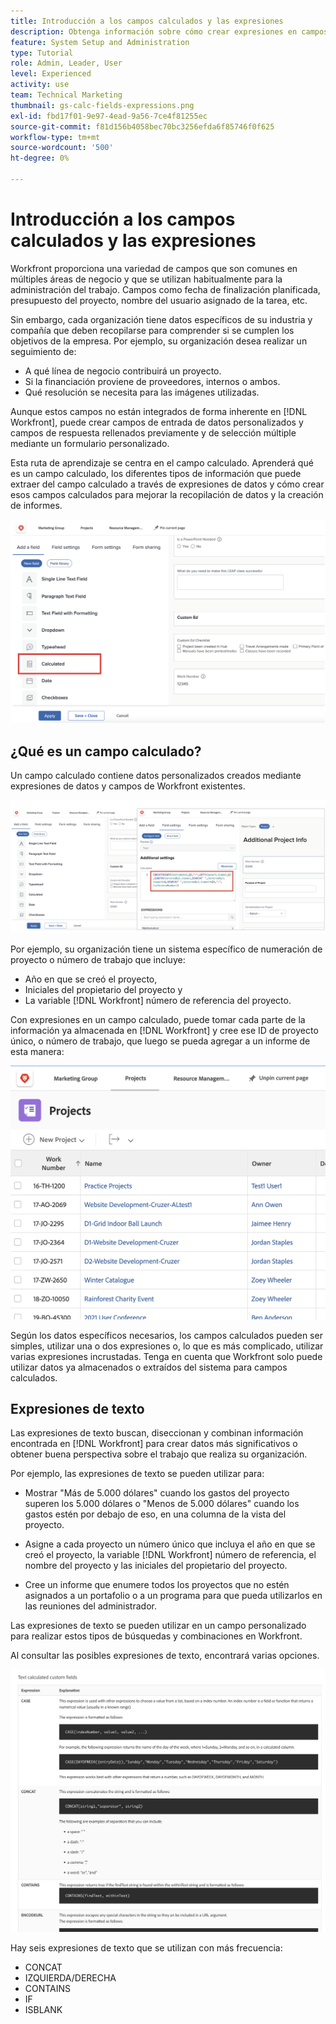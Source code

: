 ```yaml
---
title: Introducción a los campos calculados y las expresiones
description: Obtenga información sobre cómo crear expresiones en campos calculados para recopilar datos personalizados únicos sobre el trabajo que realiza su organización.
feature: System Setup and Administration
type: Tutorial
role: Admin, Leader, User
level: Experienced
activity: use
team: Technical Marketing
thumbnail: gs-calc-fields-expressions.png
exl-id: fbd17f01-9e97-4ead-9a56-7ce4f81255ec
source-git-commit: f81d156b4058bec70bc3256efda6f85746f0f625
workflow-type: tm+mt
source-wordcount: '500'
ht-degree: 0%

---
```


# Introducción a los campos calculados y las expresiones

<!-- **Note**: The expression examples shown are simple and some may be mitigated by fields already supplied by  . However, the examples are used to illustrate the foundational knowledge needed in order to build expressions in Workfront.-->

Workfront proporciona una variedad de campos que son comunes en múltiples áreas de negocio y que se utilizan habitualmente para la administración del trabajo. Campos como fecha de finalización planificada, presupuesto del proyecto, nombre del usuario asignado de la tarea, etc.

Sin embargo, cada organización tiene datos específicos de su industria y compañía que deben recopilarse para comprender si se cumplen los objetivos de la empresa. Por ejemplo, su organización desea realizar un seguimiento de:

* A qué línea de negocio contribuirá un proyecto.
* Si la financiación proviene de proveedores, internos o ambos.
* Qué resolución se necesita para las imágenes utilizadas.

Aunque estos campos no están integrados de forma inherente en [!DNL Workfront], puede crear campos de entrada de datos personalizados y campos de respuesta rellenados previamente y de selección múltiple mediante un formulario personalizado.

Esta ruta de aprendizaje se centra en el campo calculado. Aprenderá qué es un campo calculado, los diferentes tipos de información que puede extraer del campo calculado a través de expresiones de datos y cómo crear esos campos calculados para mejorar la recopilación de datos y la creación de informes.

![La administración de recursos configura un buscapersonas](assets/GS01.png)

## ¿Qué es un campo calculado?

Un campo calculado contiene datos personalizados creados mediante expresiones de datos y campos de Workfront existentes.

![Balanceador de carga de trabajo con informe de utilización](assets/GS02.png)

Por ejemplo, su organización tiene un sistema específico de numeración de proyecto o número de trabajo que incluye:

* Año en que se creó el proyecto,
* Iniciales del propietario del proyecto y
* La variable [!DNL Workfront] número de referencia del proyecto.


Con expresiones en un campo calculado, puede tomar cada parte de la información ya almacenada en [!DNL Workfront] y cree ese ID de proyecto único, o número de trabajo, que luego se pueda agregar a un informe de esta manera:

![Balanceador de carga de trabajo con informe de utilización](assets/GS03.png)

Según los datos específicos necesarios, los campos calculados pueden ser simples, utilizar una o dos expresiones o, lo que es más complicado, utilizar varias expresiones incrustadas. Tenga en cuenta que Workfront solo puede utilizar datos ya almacenados o extraídos del sistema para campos calculados.

## Expresiones de texto

Las expresiones de texto buscan, diseccionan y combinan información encontrada en [!DNL Workfront] para crear datos más significativos o obtener buena perspectiva sobre el trabajo que realiza su organización.

Por ejemplo, las expresiones de texto se pueden utilizar para:

* Mostrar &quot;Más de 5.000 dólares&quot; cuando los gastos del proyecto superen los 5.000 dólares o &quot;Menos de 5.000 dólares&quot; cuando los gastos estén por debajo de eso, en una columna de la vista del proyecto.

* Asigne a cada proyecto un número único que incluya el año en que se creó el proyecto, la variable  [!DNL Workfront] número de referencia, el nombre del proyecto y las iniciales del propietario del proyecto.

* Cree un informe que enumere todos los proyectos que no estén asignados a un portafolio o a un programa para que pueda utilizarlos en las reuniones del administrador.

Las expresiones de texto se pueden utilizar en un campo personalizado para realizar estos tipos de búsquedas y combinaciones en Workfront.

Al consultar las posibles expresiones de texto, encontrará varias opciones.

![La administración de recursos configura un buscapersonas](assets/TE01.png)

Hay seis expresiones de texto que se utilizan con más frecuencia:

* CONCAT
* IZQUIERDA/DERECHA
* CONTAINS
* IF
* ISBLANK